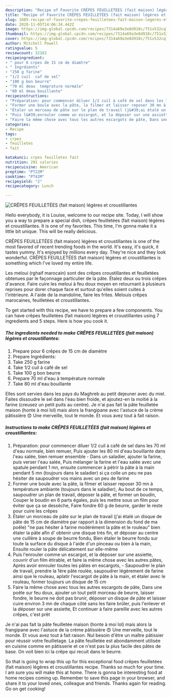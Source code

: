 ```yaml
---
description: "Recipe of Favorite CRÊPES FEUILLETÉES (fait maison) légères et croustillantes"
title: "Recipe of Favorite CRÊPES FEUILLETÉES (fait maison) légères et croustillantes"
slug: 1605-recipe-of-favorite-crepes-feuilletees-fait-maison-legeres-et-croustillantes
date: 2020-11-05T14:06:34.442Z
image: https://img-global.cpcdn.com/recipes/7314a69a3e8d918c/751x532cq70/crepes-feuilletees-fait-maison-legeres-et-croustillantes-photo-principale-de-la-recette.jpg
thumbnail: https://img-global.cpcdn.com/recipes/7314a69a3e8d918c/751x532cq70/crepes-feuilletees-fait-maison-legeres-et-croustillantes-photo-principale-de-la-recette.jpg
cover: https://img-global.cpcdn.com/recipes/7314a69a3e8d918c/751x532cq70/crepes-feuilletees-fait-maison-legeres-et-croustillantes-photo-principale-de-la-recette.jpg
author: Mitchell Powell
ratingvalue: 5
reviewcount: 32183
recipeingredient:
- " pour 6 crpes de 15 cm de diamtre"
- " Ingrdients"
- "250 g farine"
- "1/2 cuil  caf de sel"
- "100 g bon beurre"
- "70 ml deau  temprature normale"
- "80 ml deau bouillante"
recipeinstructions:
- "Préparation: pour commencer diluer 1/2 cuil à café de sel dans les 70 ml d&#39;eau normale, bien remuer, Puis ajouter les 80 ml d&#39;eau bouillante dans l&#39;eau salée, bien remuer ensemble Dans un saladier, ajouter la farine, puis verser l&#39;eau salée, Puis mélanger la farine et l&#39;eau salée avec une spatule pendant 1 mn, ensuite commencer à pétrir la pâte à la main pendant 5 mn (toujours dans le saladier) si ça colle un peu ne pas hésiter de saupoudrer vos mains avec un peu de farine"
- "Former une boule avec la pâte, la filmer et laisser reposer 30 mn à température ambiante (toujours dans le saladier), Au bout de ce temps, saupoudrer un plan de travail, déposer la pâte, et former un boudin, Couper le boudin en 6 parts égales, puis les mettre sous un film pour éviter que ça se dessèche, Faire fondre 60 g de beurre, garder le reste pour cuire les crêpes"
- "Étaler un morceau de pâte sur le plan de travail (j&#39;ai étalé un disque de pâte de 15 cm de diamètre par rapport à la dimension du fond de ma poêle) &#34;ne pas hésiter à farine modérément la pâte et le rouleau&#34; bien étaler la pâte afin d&#39; obtenir une disque très fin, et déposer au centre une cuillère à soupe de beurre fondu, Bien étaler le beurre fondu sur toute la surface du disque à l&#39;aide d&#39;un pinceau ou bien à la main, Ensuite rouler la pâte délicatement sur elle-même"
- "Puis l&#39;enrouler comme un escargot, et la déposer sur une assiette, couvrir d&#39;un film étirable, et faire la même chose avec les autres pâtes, Après avoir enrouler toutes les pâtes en escargots,  Saupoudrer le plan de travail, prendre la 1ére pâte roulée, saupoudrer légèrement de farine ainsi que le rouleau, aplatir l&#39;escargot de pâte à la main, et étaler avec le rouleau, former toujours un disque de 15 cm"
- "Faire la même chose avec tous les autres escargots de pâte, Dans une poêle sur feu doux, ajouter un tout petit morceau de beurre, laisser fondre, le beurre ne doit pas brunir, déposer un disque de pâte et laisser cuire environ 3 mn de chaque côté sans les faire brûler, puis l&#39;enlever et la déposer sur une assiette, Et continuer à faire pareille avec les autres crêpes, c&#39;est prêt"
categories:
- Recipe
tags:
- crpes
- feuilletes
- fait

katakunci: crpes feuilletes fait 
nutrition: 291 calories
recipecuisine: American
preptime: "PT22M"
cooktime: "PT42M"
recipeyield: "2"
recipecategory: Lunch

---
```



![CRÊPES FEUILLETÉES (fait maison) légères et croustillantes](https://img-global.cpcdn.com/recipes/7314a69a3e8d918c/751x532cq70/crepes-feuilletees-fait-maison-legeres-et-croustillantes-photo-principale-de-la-recette.jpg)

Hello everybody, it is Louise, welcome to our recipe site. Today, I will show you a way to prepare a special dish, crêpes feuilletées (fait maison) légères et croustillantes. It is one of my favorites. This time, I'm gonna make it a little bit unique. This will be really delicious.

CRÊPES FEUILLETÉES (fait maison) légères et croustillantes is one of the most favored of recent trending foods in the world. It's easy, it's quick, it tastes yummy. It's enjoyed by millions every day. They're nice and they look wonderful. CRÊPES FEUILLETÉES (fait maison) légères et croustillantes is something which I've loved my entire life.

Les meloui (rghaif marocain) sont des crêpes croustillantes et feuilletées obtenues par le façonnage particulier de la pâte. Étalez deux ou trois crêpes d&#39;avance. Faire cuire les meloui à feu doux moyen en retournant à plusieurs reprises pour dorer chaque face et surtout qu&#39;elles soient cuites à l&#39;intérieure. A l&#39;aide de la mandoline, faire les frites. Melouis crêpes marocaines, feuilletées et croustillantes.


To get started with this recipe, we have to prepare a few components. You can have crêpes feuilletées (fait maison) légères et croustillantes using 7 ingredients and 5 steps. Here is how you cook it.

<!--inarticleads1-->

##### The ingredients needed to make CRÊPES FEUILLETÉES (fait maison) légères et croustillantes:

1. Prepare  pour 6 crêpes de 15 cm de diamètre
1. Prepare  Ingrédients:
1. Take 250 g farine
1. Take 1/2 cuil à café de sel
1. Take 100 g bon beurre
1. Prepare 70 ml d&#39;eau à température normale
1. Take 80 ml d&#39;eau bouillante


Elles sont servies dans les pays du Maghreb au petit dejeuner avec du miel. Faites dissoudre le sel dans l&#39;eau bien froide, et ajoutez-en la moitié à la farine (creusez un petit puits au centre). Je n&#39;ai pas fait la pâte feuilletée maison (honte à moi lol) mais alors la frangipane avec l&#39;astuce de la crème pâtissière 😍 Une merveille, tout le monde. Et vous avez tout à fait raison. 

<!--inarticleads2-->

##### Instructions to make CRÊPES FEUILLETÉES (fait maison) légères et croustillantes:

1. Préparation: pour commencer diluer 1/2 cuil à café de sel dans les 70 ml d&#39;eau normale, bien remuer, Puis ajouter les 80 ml d&#39;eau bouillante dans l&#39;eau salée, bien remuer ensemble - Dans un saladier, ajouter la farine, puis verser l&#39;eau salée, Puis mélanger la farine et l&#39;eau salée avec une spatule pendant 1 mn, ensuite commencer à pétrir la pâte à la main pendant 5 mn (toujours dans le saladier) si ça colle un peu ne pas hésiter de saupoudrer vos mains avec un peu de farine
1. Former une boule avec la pâte, la filmer et laisser reposer 30 mn à température ambiante (toujours dans le saladier), Au bout de ce temps, saupoudrer un plan de travail, déposer la pâte, et former un boudin, Couper le boudin en 6 parts égales, puis les mettre sous un film pour éviter que ça se dessèche, Faire fondre 60 g de beurre, garder le reste pour cuire les crêpes
1. Étaler un morceau de pâte sur le plan de travail (j&#39;ai étalé un disque de pâte de 15 cm de diamètre par rapport à la dimension du fond de ma poêle) &#34;ne pas hésiter à farine modérément la pâte et le rouleau&#34; bien étaler la pâte afin d&#39; obtenir une disque très fin, et déposer au centre une cuillère à soupe de beurre fondu, Bien étaler le beurre fondu sur toute la surface du disque à l&#39;aide d&#39;un pinceau ou bien à la main, Ensuite rouler la pâte délicatement sur elle-même
1. Puis l&#39;enrouler comme un escargot, et la déposer sur une assiette, couvrir d&#39;un film étirable, et faire la même chose avec les autres pâtes, Après avoir enrouler toutes les pâtes en escargots,  - Saupoudrer le plan de travail, prendre la 1ére pâte roulée, saupoudrer légèrement de farine ainsi que le rouleau, aplatir l&#39;escargot de pâte à la main, et étaler avec le rouleau, former toujours un disque de 15 cm
1. Faire la même chose avec tous les autres escargots de pâte, Dans une poêle sur feu doux, ajouter un tout petit morceau de beurre, laisser fondre, le beurre ne doit pas brunir, déposer un disque de pâte et laisser cuire environ 3 mn de chaque côté sans les faire brûler, puis l&#39;enlever et la déposer sur une assiette, Et continuer à faire pareille avec les autres crêpes, c&#39;est prêt


Je n&#39;ai pas fait la pâte feuilletée maison (honte à moi lol) mais alors la frangipane avec l&#39;astuce de la crème pâtissière 😍 Une merveille, tout le monde. Et vous avez tout à fait raison. Nul besoin d&#39;être un maître pâtissier pour réussir votre feuilletage. La pâte feuilletée est abondamment utilisée en cuisine comme en pâtisserie et ce n&#39;est pas la plus facile des pâtes de base. On voit bien ici la crêpe qui recuit dans le beurre. 

So that is going to wrap this up for this exceptional food crêpes feuilletées (fait maison) légères et croustillantes recipe. Thanks so much for your time. I am sure you will make this at home. There is gonna be interesting food at home recipes coming up. Remember to save this page in your browser, and share it to your loved ones, colleague and friends. Thanks again for reading. Go on get cooking!
